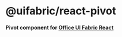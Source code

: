# @uifabric/react-pivot

**Pivot component for [Office UI Fabric React](https://dev.microsoft.com/fabric)**
